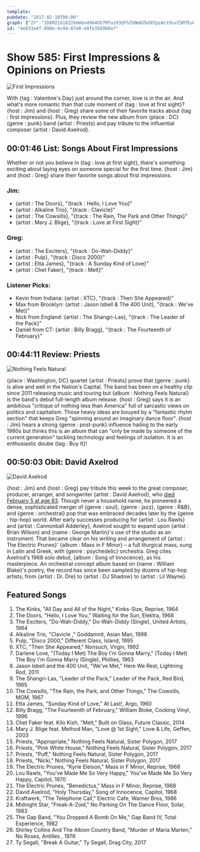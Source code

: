 ```yaml
---
template: 
pubdate: "2017-02-10T00:00"
graph: {"2Y":"1DXM21Xi822kHmbn4964OV7Mfaz93QFhZGNm0ZbdXYpzAcYduvZSM7EuhebOBF7hqnkN2A","21N":"YGHT0k2P0k97qipYGHT097qipBHm1G97qipX6cfd","2BF":""}
id: "4e833a4f-808e-4c44-87e0-e0fe3569b0af"
---
```






# Show 585: First Impressions & Opinions on Priests

![First Impressions](https://static.soundopinions.org/images/2017/firstimpressions_web.jpg)

With {tag : Valentine's Day} just around the corner, love is in the air. And what's more romantic than that cute moment of {tag : love at first sight}? {host : Jim} and {host : Greg} share some of their favorite tracks about {tag : first impressions}. Plus, they review the new album from {place : DC}  {genre : punk} band {artist : Priests} and pay tribute to the influential composer {artist : David Axelrod}.



## 00:01:46 List: Songs About First Impressions

Whether or not you believe in {tag : love at first sight}, there's something exciting about laying eyes on someone special for the first time. {host : Jim} and {host : Greg} share their favorite songs about first impressions.


### Jim:

- {artist : The Doors}, "{track : Hello, I Love You}"
- {artist : Alkaline Trio}, "{track : Clavicle}"
- {artist : The Cowsills}, "{track : The Rain, The Park and Other Things}"
- {artist : Mary J. Blige}, "{track : Love at First Sight}"


### Greg:

- {artist : The Exciters}, "{track : Do-Wah-Diddy}"
- {artist : Pulp}, "{track : Disco 2000}"
- {artist : Etta James}, "{track : A Sunday Kind of Love}"
- {artist : Chet Faker}, "{track : Melt}"


### Listener Picks:

- Kevin from Indiana: {artist : XTC}, "{track : Then She Appeared}"
- Max from Brooklyn: {artist : Jason Isbell & The 400 Unit}, "{track : We've Met}"
- Nick from England: {artist : The Shangri-Las}, "{track : The Leader of the Pack}"
- Daniel from CT: {artist : Billy Bragg}, "{track : The Fourteenth of February}"



## 00:44:11 Review: Priests

![Nothing Feels Natural](https://static.soundopinions.org/assets/585/21N0.jpg)

{place : Washington, DC} quartet {artist : Priests} prove that {genre : punk} is alive and well in the Nation's Capital. The band has been on a healthy clip since 2011 releasing music and touring but {album : Nothing Feels Natural} is the band's debut full-length album release. {host : Greg} says it is an ambitious "critique of nothing less than America" full of sarcastic views on politics and capitalism. Those heavy ideas are bouyed by a "fantastic rhytm section" that keeps Greg "spinning around an imaginary dance floor". {host : Jim} hears a strong {genre : post-punk} influence hailing to the early 1980s but thinks this is an album that can "only be made by someone of the current generation" tackling technology and feelings of isolation. It is an enthusiastic doube {tag : Buy It}!



## 00:50:03 Obit: David Axelrod

![David Axelrod](https://static.soundopinions.org/assets/585/2BF0.jpg)

{host : Jim} and {host : Greg} pay tribute this week to the great composer, producer, arranger, and songwriter {artist : David Axelrod}, who [died February 5 at age 83](http://www.billboard.com/articles/news/7678074/david-axelrod-dead-musician-producer). Though never a household name, he pioneered a dense, sophisticated merger of {genre : soul}, {genre : jazz}, {genre : R&B}, and {genre : orchestral} pop that  was embraced decades later by the {genre : hip-hop} world. After early successes producing for {artist : Lou Rawls} and {artist : Cannonball Adderley}, Axelrod sought to expand upon {artist : Brian Wilson} and {name : George Martin}'s use of the studio as an instrument. That became clear on his writing and arrangement of {artist : The Electric Prunes}' {album : Mass in F Minor} – a full liturgical mass, sung in Latin and Greek, with {genre : psychedelic} orchestra. Greg cites Axelrod's 1968 solo debut, {album : Song of Innocence}, as his masterpiece. An orchestral concept album based on {name : William Blake}'s poetry, the record has since been sampled by dozens of hip-hop artists, from {artist : Dr. Dre} to {artist : DJ Shadow} to {artist : Lil Wayne}.



## Featured Songs

1. The Kinks, "All Day and All of the Night," Kinks-Size, Reprise, 1964
2. The Doors, "Hello, I Love You," Waiting for the Sun, Elektra, 1968
3. The Exciters, "Do-Wah-Diddy," Do-Wah-Diddy (Single), United Artists, 1964
4. Alkaline Trio, "Clavicle ," Goddamnit, Asian Man, 1998
5. Pulp, "Disco 2000," Different Class, Island, 1995
6. XTC, "Then She Appeared," Nonsuch, Virgin, 1992
7. Darlene Love, "(Today I Met) The Boy I'm Gonna Marry," (Today I Met) The Boy I'm Gonna Marry (Single), Phillies, 1963
8. Jason Isbell and the 400 Unit, "We've Met," Here We Rest, Lightning Rod, 2011
9. The Shangri-Las, "Leader of the Pack," Leader of the Pack, Red Bird, 1965
10. The Cowsills, "The Rain, the Park, and Other Things," The Cowsills, MGM, 1967
11. Etta James, "Sunday Kind of Love," At Last!, Argo, 1960
12. Billy Bragg, "The Fourteenth of February," William Bloke, Cooking Vinyl, 1996
13. Chet Faker feat. Kilo Kish, "Melt," Built on Glass, Future Classic, 2014
14. Mary J. Blige feat. Method Man, "Love @ 1st Sight," Love & Life, Geffen, 2003
15. Priests, "Appropriate," Nothing Feels Natural, Sister Polygon, 2017
16. Priests, "Pink White House," Nothing Feels Natural, Sister Polygon, 2017
17. Priests, "Puff," Nothing Feels Natural, Sister Polygon, 2017
18. Priests, "Nicki," Nothing Feels Natural, Sister Polygon, 2017
19. The Electric Prunes, "Kyrie Eleison," Mass in F Minor, Reprise, 1968
20. Lou Rawls, "You've Made Me So Very Happy," You've Made Me So Very Happy, Capitol, 1970
21. The Electric Prunes, "Benedictus," Mass in F Minor, Reprise, 1968
22. David Axelrod, "Holy Thursday," Song of Innocence, Capitol, 1968
23. Kraftwerk, "The Telephone Call," Electric Cafe, Warner Bros, 1986
24. Midnight Star, "Freak-A-Zoid," No Parking On The Dance Floor, Solar, 1983
25. The Gap Band, "You Dropped A Bomb On Me," Gap Band IV, Total Experience, 1982
26. Shirley Collins And The Albion Country Band, "Murder of Maria Marten," No Roses, Antilles , 1976
27. Ty Segall, "Break A Guitar," Ty Segall, Drag City, 2017